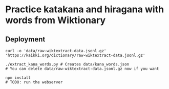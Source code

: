 # Practice katakana and hiragana with words from Wiktionary

## Deployment

```
curl -o 'data/raw-wiktextract-data.jsonl.gz' 'https://kaikki.org/dictionary/raw-wiktextract-data.jsonl.gz'

./extract_kana_words.py # Creates data/kana_words.json
# You can delete data/raw-wiktextract-data.jsonl.gz now if you want

npm install
# TODO: run the webserver
```
